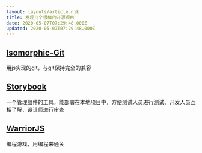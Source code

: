 ```yaml
---
layout: layouts/article.njk
title: 发现几个很棒的开源项目
date: 2020-05-07T07:29:48.000Z
updated: 2020-05-07T07:29:48.000Z
---
```


## [Isomorphic-Git](https://isomorphic-git.org/)
用js实现的git，与git保持完全的兼容

## [Storybook](https://www.learnstorybook.com/)
一个管理组件的工具，能部署在本地项目中，方便测试人员进行测试、开发人员互相了解、设计师进行审查

## [WarriorJS](https://warriorjs.com/)
编程游戏，用编程来通关
